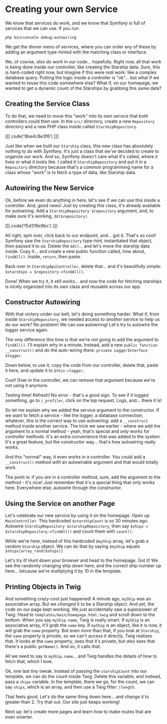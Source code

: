 # Creating your own Service

We know that services do work, and we know that Symfony is full of services
that we can use. If you run:

```terminal
php bin/console debug:autowiring
```

We get the dinner menu of services, where you can order any of these by adding
an argument type-hinted with the matching class or interface.

We, of course, *also* do work in *our* code... hopefully. Right now, all that work
is being done inside our controller, like creating the Starship data. Sure, this
is hard-coded right now, but imagine if this were *real* work: like a complex database
query. Putting the logic inside a controller is "ok"... but what if we wanted
to reuse this code somewhere else? What if, on our homepage, we wanted to get a
dynamic count of the Starships by grabbing this same data?

## Creating the Service Class

To do that, we need to move this "work" into its own service that *both* controllers
could then use. In the `src/` directory, create a new `Repository` directory and
a new PHP class inside called `StarshipRepository`.

[[[ code('9be4c8e3f6') ]]]

Just like when we built our `Starship` class, this new class has absolutely nothing
to do with Symfony. It's just a class that *we've* decided to create to organize
*our* work. And so, Symfony doesn't care what it's called, where it lives or what
it looks like. I called it `StarshipRepository` and put it in a `Repository` directory
because that's a common programming name for a class whose "work" is to fetch a
type of data, like Starship data.

## Autowiring the New Service

Ok, before we even do anything in here, let's see if we can use this inside a
controller. And, good news! *Just* by creating this class, it's already available
for autowiring. Add a `StarshipRepository $repository` argument, and,
to make sure it's working, `dd($repository)`.

[[[ code('f5d319e9bc') ]]]

All right, spin over, click back to our endpoint, and... got it. That's so cool!
Symfony saw the `StarshipRepository` type-hint, instantiated that object, then passed
it to us. Delete the `dd()`... and let's move the starship data inside. Copy it...
and create a new public function called, how about, `findAll()`. Inside, `return`,
then paste.

Back over in `StarshipApiController`, delete that... and it's beautifully simple:
`$starships = $repository->findAll()`.

Done! When we try it, it *still* works... and now the code for fetching starships
is nicely organized into its own class and reusable across our app.

## Constructor Autowiring

With that victory under our belt, let's doing something harder. What if, from
inside `StarshipRepository`, we needed access to *another* service to help us do
our work? No problem! We can use autowiring! Let's try to autowire the logger
service again.

The only difference this time is that we're *not* going to add the argument to `findAll()`.
I'll explain why in a minute. Instead, add a new `public function __construct()`
and do the auto-wiring *there*: `private LoggerInterface $logger`.

Down below, to use it, copy the code from our controller, delete that, paste
it here, and update it to `$this->logger`.

Cool! Over in the controller, we can remove that argument because we're not using
it anymore.

Testing time! Refresh! No error - that's a good sign. To see if it logged something,
go to `/_profiler`, click on the top request, Logs, and... there it is!

So let me explain why we added the service argument to the constructor. If we want
to fetch a service - like the logger, a database connection, whatever, *this* is
the correct way to use autowiring: add a `__construct` method inside another service.
The trick we saw earlier - where we add the argument to a normal method - yeah,
that's special and *only* works for *controller* methods. It's an extra convenience
that was added to the system. It's a great feature, but the constructor way... that's
how autowiring really works.

And this "normal" way, it even works in a controller. You could add a `__construct()`
method with an autowirable argument and that would totally work.

The point is: if you *are* in a controller method, sure, add the argument to the
method - it's nice! Just remember that it's a special thing that only works here.
Everywhere else, autowire through the constructor.

## Using the Service on another Page

Let's celebrate our new service by using it on the homepage. Open up
`MainController`. This hardcoded `$starshipCount` is *so* 30 minutes ago. Autowire
`StarshipRepository $starshipRepository`, then say 
`$ships = $starshipRepository->findAll()` and count them with `count()`.

While we're here, instead of this hardcoded `$myShip` array, let's grab
a random `Starship` object. We can do that by saying `$myShip` equals
`$ships[array_rand($ships)]`

Let's try it! Hunt down your browser and head to the homepage. Got it! We see the
randomly changing ship down here, and the correct ship number up here... because
we're multiplying it by 10 in the template.

## Printing Objects in Twig

And something crazy-cool just happened! A minute ago, `myShip` was an associative
array. But we *changed* it to be a Starship *object*. And yet, the code on our page
kept working. We just accidentally saw a superpower of Twig. Head to
`templates/main/homepage.html.twig` and scroll down to the bottom. When you say
`myShip.name`, Twig is really smart. If `myShip` is an associative array, it'll grab
the `name` key. If `myShip` is an object, like it is now, it will grab the `name`
property. But even *more* than that, if you look at `Starship`, the `name` property
is *private*, so we can't access it directly. Twig realizes that. It looks at the
`name` property, sees that it's private, but *also* sees that there's a public
`getName()`. And so, it calls *that*.

All we need to say is `myShip.name`... and Twig handles the details of how to
fetch that, which I love.

Ok, one last tiny tweak. Instead of passing the `starshipCount` into our template,
we can do the count inside Twig. Delete this variable, and instead, pass a `ships`
variable. In the template, there we go, for the count, we can say `ships`,
which is an array, and then use a Twig filter: `|length`.

That feels good. Let's do the same thing down here... and change it to greater than 2.
Try that out. Our site just keeps working!

Next up: let's create more pages and learn how to make routes that are even smarter.
